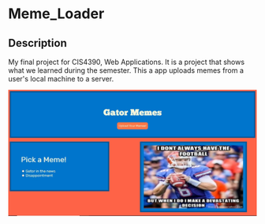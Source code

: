 # Meme_Loader

## Description
My final project for CIS4390, Web Applications. It is a project that shows what we learned during the semester. 
This a app uploads memes from a user's local machine to a server. 

![Home Screen](screenshots/101.JPG)
